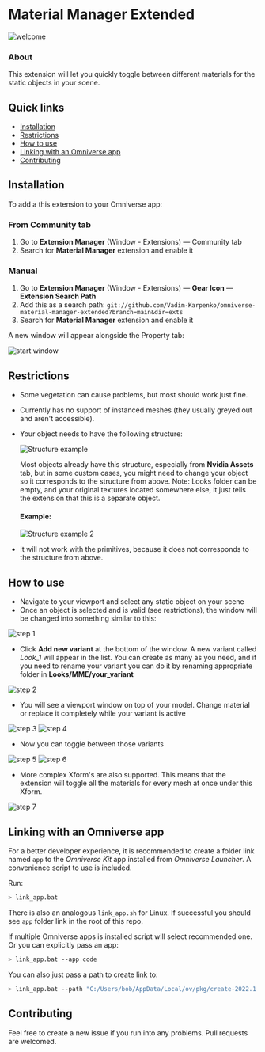 # Material Manager Extended
![welcome](readme_media/welcome.jpg)
### About
This extension will let you quickly toggle between different materials for the static objects in your scene.

## Quick links

* [Installation](#installation)
* [Restrictions](#restrictions)
* [How to use](#how-to-use)
* [Linking with an Omniverse app](#linking-with-an-omniverse-app)
* [Contributing](#contributing)

## Installation
To add a this extension to your Omniverse app:
### From Community tab
1. Go to **Extension Manager** (Window - Extensions) — Community tab
2. Search for **Material Manager** extension and enable it
### Manual
1. Go to **Extension Manager** (Window - Extensions) — **Gear Icon** — **Extension Search Path**
2. Add this as a search path: `git://github.com/Vadim-Karpenko/omniverse-material-manager-extended?branch=main&dir=exts`
3. Search for **Material Manager** extension and enable it

A new window will appear alongside the Property tab:


![start window](readme_media/start_window.jpg)

## Restrictions
- Some vegetation can cause problems, but most should work just fine. 
- Currently has no support of instanced meshes (they usually greyed out and aren't accessible).
- Your object needs to have the following structure:


    ![Structure example](readme_media/structure_example.svg)


    Most objects already have this structure, especially from **Nvidia Assets** tab, but in some custom cases, you might need to change your object so it corresponds to the structure from above. Note: Looks folder can be empty, and your original textures located somewhere else, it just tells the extension that this is a separate object.
    #### Example:


    ![Structure example 2](readme_media/structure_example2.jpg)
- It will not work with the primitives, because it does not corresponds to the structure from above. 

## How to use
- Navigate to your viewport and select any static object on your scene
- Once an object is selected and is valid (see restrictions), the window will be changed into something similar to this:


![step 1](readme_media/step1.jpg)
- Click **Add new variant** at the bottom of the window. A new variant called _Look_1_ will appear in the list. You can create as many as you need, and if you need to rename your variant you can do it by renaming appropriate folder in **Looks/MME/your_variant**


![step 2](readme_media/step2.jpg)
- You will see a viewport window on top of your model. Change material or replace it completely while your variant is active


![step 3](readme_media/step3.jpg) ![step 4](readme_media/step4.jpg)


- Now you can toggle between those variants


![step 5](readme_media/step5.jpg) ![step 6](readme_media/step6.jpg)


- More complex Xform's are also supported. This means that the extension will toggle all the materials for every mesh at once under this Xform.


![step 7](readme_media/step7.jpg)


## Linking with an Omniverse app

For a better developer experience, it is recommended to create a folder link named `app` to the *Omniverse Kit* app installed from *Omniverse Launcher*. A convenience script to use is included.

Run:

```bash
> link_app.bat
```

There is also an analogous `link_app.sh` for Linux. If successful you should see `app` folder link in the root of this repo.

If multiple Omniverse apps is installed script will select recommended one. Or you can explicitly pass an app:

```bash
> link_app.bat --app code
```

You can also just pass a path to create link to:

```bash
> link_app.bat --path "C:/Users/bob/AppData/Local/ov/pkg/create-2022.1.3"
```


## Contributing
Feel free to create a new issue if you run into any problems. Pull requests are welcomed.

